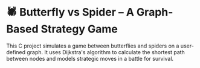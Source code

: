 # 🕷️ Butterfly vs Spider – A Graph-Based Strategy Game

This C project simulates a game between butterflies and spiders on a user-defined graph. It uses Dijkstra's algorithm to calculate the shortest path between nodes and models strategic moves in a battle for survival.
